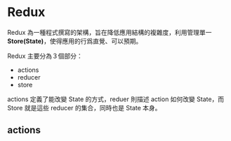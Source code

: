 # Redux

Redux 為一種程式撰寫的架構，旨在降低應用結構的複雜度，利用管理單一 **Store(State)**，使得應用的行爲直覺、可以預期。

Redux 主要分為３個部分：

-   actions
-   reducer
-   store

actions 定義了能改變 State 的方式，reduer 則描述 action 如何改變 State，而 Store 就是這些 reducer 的集合，同時也是 State 本身。

## actions


